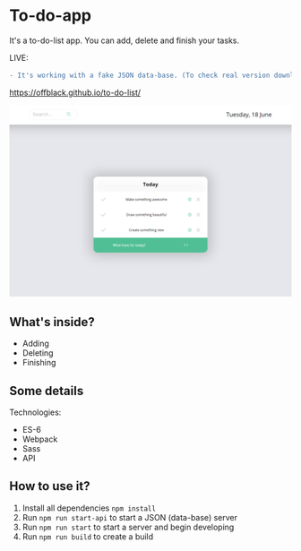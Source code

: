 # To-do-app

It's a to-do-list app. You can add, delete and finish your tasks.


LIVE: 

```diff 
- It's working with a fake JSON data-base. (To check real version download or clone repository.)
```

https://offblack.github.io/to-do-list/

![alt text](https://raw.githubusercontent.com/Offblack/to-do-list/master/screenshot.png)

## What's inside?

-  Adding
-  Deleting
-  Finishing

## Some details

Technologies:

-  ES-6
-  Webpack
-  Sass
-  API

## How to use it?

1. Install all dependencies `npm install`
2. Run `npm run start-api` to start a JSON (data-base) server
3. Run `npm run start` to start a server and begin developing
4. Run `npm run build` to create a build
